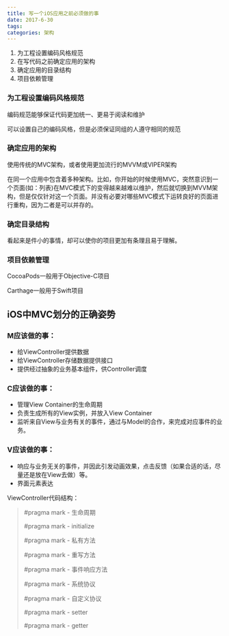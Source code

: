 ```yaml
---
title: 写一个iOS应用之前必须做的事
date: 2017-6-30
tags:
categories: 架构
---
```




1. 为工程设置编码风格规范
2. 在写代码之前确定应用的架构
3. 确定应用的目录结构
4. 项目依赖管理

<!-- more -->

### 为工程设置编码风格规范

编码规范能够保证代码更加统一、更易于阅读和维护

可以设置自己的编码风格，但是必须保证同组的人遵守相同的规范



### 确定应用的架构

使用传统的MVC架构，或者使用更加流行的MVVM或VIPER架构



在同一个应用中包含着多种架构。比如，你开始的时候使用MVC，突然意识到一个页面(如：列表)在MVC模式下的变得越来越难以维护，然后就切换到MVVM架构，但是仅仅针对这一个页面。并没有必要对哪些MVC模式下运转良好的页面进行重构，因为二者是可以并存的。



### 确定目录结构

看起来是件小的事情，却可以使你的项目更加有条理且易于理解。



### 项目依赖管理

CocoaPods一般用于Objective-C项目

Carthage一般用于Swift项目





## iOS中MVC划分的正确姿势

### M应该做的事：



- 给ViewController提供数据
- 给ViewController存储数据提供接口
- 提供经过抽象的业务基本组件，供Controller调度



### C应该做的事：



- 管理View Container的生命周期
- 负责生成所有的View实例，并放入View Container
- 监听来自View与业务有关的事件，通过与Model的合作，来完成对应事件的业务。



### V应该做的事：



- 响应与业务无关的事件，并因此引发动画效果，点击反馈（如果合适的话，尽量还是放在View去做）等。
- 界面元素表达



ViewController代码结构：



> \#pragma mark - 生命周期
>
>
>
> \#pragma mark - initialize
>
>
>
> \#pragma mark - 私有方法
>
>
>
> \#pragma mark - 重写方法
>
>
>
> \#pragma mark - 事件响应方法 
>
>
>
> \#pragma mark - 系统协议
>
>
>
> \#pragma mark - 自定义协议
>
>
>
> \#pragma mark - setter
>
>
>
> \#pragma mark - getter